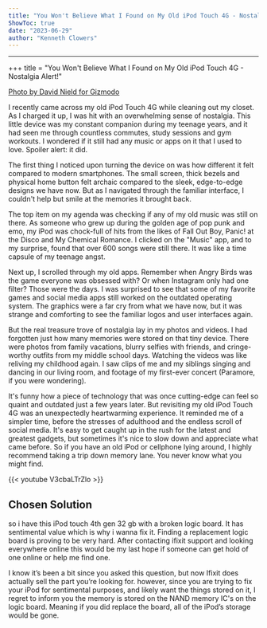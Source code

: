 ```yaml
---
title: "You Won't Believe What I Found on My Old iPod Touch 4G - Nostalgia Alert!"
ShowToc: true 
date: "2023-06-29"
author: "Kenneth Clowers"
---
```

*****
+++ title = "You Won't Believe What I Found on My Old iPod Touch 4G - Nostalgia Alert!"

[Photo by David Nield for Gizmodo](https://gizmodo.com/how-to-make-the-most-out-of-an-old-ipod-touch-1828258201)

I recently came across my old iPod Touch 4G while cleaning out my closet. As I charged it up, I was hit with an overwhelming sense of nostalgia. This little device was my constant companion during my teenage years, and it had seen me through countless commutes, study sessions and gym workouts. I wondered if it still had any music or apps on it that I used to love. Spoiler alert: it did. 

The first thing I noticed upon turning the device on was how different it felt compared to modern smartphones. The small screen, thick bezels and physical home button felt archaic compared to the sleek, edge-to-edge designs we have now. But as I navigated through the familiar interface, I couldn't help but smile at the memories it brought back. 

The top item on my agenda was checking if any of my old music was still on there. As someone who grew up during the golden age of pop punk and emo, my iPod was chock-full of hits from the likes of Fall Out Boy, Panic! at the Disco and My Chemical Romance. I clicked on the "Music" app, and to my surprise, found that over 600 songs were still there. It was like a time capsule of my teenage angst. 

Next up, I scrolled through my old apps. Remember when Angry Birds was the game everyone was obsessed with? Or when Instagram only had one filter? Those were the days. I was surprised to see that some of my favorite games and social media apps still worked on the outdated operating system. The graphics were a far cry from what we have now, but it was strange and comforting to see the familiar logos and user interfaces again. 

But the real treasure trove of nostalgia lay in my photos and videos. I had forgotten just how many memories were stored on that tiny device. There were photos from family vacations, blurry selfies with friends, and cringe-worthy outfits from my middle school days. Watching the videos was like reliving my childhood again. I saw clips of me and my siblings singing and dancing in our living room, and footage of my first-ever concert (Paramore, if you were wondering). 

It's funny how a piece of technology that was once cutting-edge can feel so quaint and outdated just a few years later. But revisiting my old iPod Touch 4G was an unexpectedly heartwarming experience. It reminded me of a simpler time, before the stresses of adulthood and the endless scroll of social media. It's easy to get caught up in the rush for the latest and greatest gadgets, but sometimes it's nice to slow down and appreciate what came before. So if you have an old iPod or cellphone lying around, I highly recommend taking a trip down memory lane. You never know what you might find.

{{< youtube V3cbaLTrZlo >}} 



## Chosen Solution
 so i have this iPod touch 4th gen 32 gb with a broken logic board. It has sentimental value which is why i wanna fix it. Finding a replacement logic board is proving to be very hard. After contacting ifixit support and looking everywhere online this would be my last hope if someone can get hold of one online or help me find one.

 I know it’s been a bit since you asked this question, but now Ifixit does actually sell the part you’re looking for. however, since you are trying to fix your iPod for sentimental purposes, and likely want the things stored on it, I regret to inform you the memory is stored on the NAND memory IC's on the logic board. Meaning if you did replace the board, all of the iPod’s storage would be gone.




